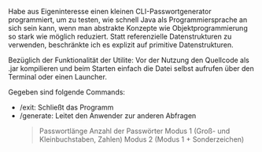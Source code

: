Habe aus Eigeninteresse einen kleinen CLI-Passwortgenerator programmiert, um zu testen,
wie schnell Java als Programmiersprache an sich sein kann, wenn man abstrakte Konzepte wie Objektprogrammierung so stark wie möglich reduziert.
Statt referenzielle Datenstrukturen zu verwenden, beschränkte ich es explizit auf primitive Datenstrukturen.

Bezüglich der Funktionalität der Utilite:
Vor der Nutzung den Quellcode als .jar kompilieren und beim Starten einfach die Datei selbst aufrufen über den Terminal oder einen Launcher.

Gegeben sind folgende Commands:

- /exit: Schließt das Programm
- /generate: Leitet den Anwender zur anderen Abfragen
	> Passwortlänge
	> Anzahl der Passwörter
	> Modus 1 (Groß- und Kleinbuchstaben, Zahlen)
	> Modus 2 (Modus 1 + Sonderzeichen)
